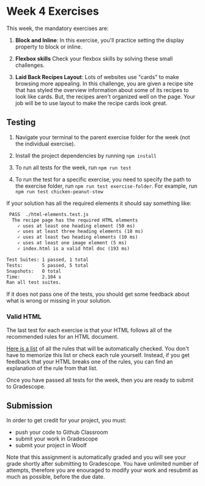 # Week 4 Exercises

This week, the mandatory exercises are:

1. **Block and Inline**: In this exercise, you'll practice setting the display property to block or inline. 

2. **Flexbox skills** Check your flexbox skills by solving these small challenges.

3. **Laid Back Recipes Layout**: Lots of websites use "cards" to make browsing more appealing. In this challenge, you are given a recipe site that has styled the overview information about some of its recipes to look like cards. But, the recipes aren't organized well on the page. Your job will be to use layout to make the recipe cards look great.

## Testing

1. Navigate your terminal to the parent exercise folder for the week (not the individual exercise).

1. Install the project dependencies by running `npm install`

1. To run all tests for the week, run `npm run test`

1. To run the test for a specific exercise, you need to specify the path to the exercise folder, run `npm run test exercise-folder`. For example, run `npm run test chicken-peanut-stew`

<!-- To check that your solution meets the criteria, run `npm run test` in the console. (If you haven't already, you'll need to run `npm install` to install the packages required for testing). -->

If your solution has all the required elements it should say something like:

```txt
 PASS  ./html-elements.test.js
  The recipe page has the required HTML elements
    ✓ uses at least one heading element (50 ms)
    ✓ uses at least three heading elements (18 ms)
    ✓ uses at least two heading elements (10 ms)
    ✓ uses at least one image element (5 ms)
    ✓ index.html is a valid html doc (193 ms)

Test Suites: 1 passed, 1 total
Tests:       5 passed, 5 total
Snapshots:   0 total
Time:        2.104 s
Ran all test suites.
```

If it does not pass one of the tests, you should get some feedback about what is wrong or missing in your solution.

### Valid HTML

The last test for each exercise is that your HTML follows all of the recommended rules for an HTML document.

[Here is a list](https://html-validate.org/rules/index.html) of all the rules that will be automatically checked. You don't have to memorize this list or check each rule yourself. Instead, if you get feedback that your HTML breaks one of the rules, you can find an explanation of the rule from that list.

Once you have passed all tests for the week, then you are ready to submit to Gradescope.

## Submission
In order to get credit for your project, you must:
- push your code to Github Classroom
- submit your work in Gradescope
- submit your project in Woolf

Note that this assignment is automatically graded and you will see your grade shortly after submitting to Gradescope. You have unlimited number of attempts, therefore you are enouraged to modify your work and resubmit as much as possible, before the due date.
